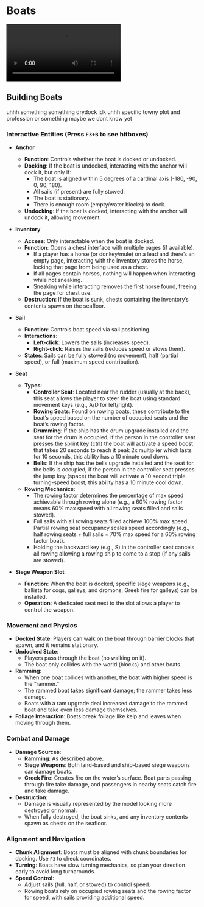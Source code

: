 # Boats

<video controls src="https://github.com/Mvndi/docs/raw/refs/heads/main/src/assets/video/boats.mp4" title="Boats"></video>

## Building Boats

uhhh something something drydock idk uhhh specific towny plot and profession or something maybe we dont know yet

### Interactive Entities (Press `F3+B` to see hitboxes)

- **Anchor**  
  - **Function**: Controls whether the boat is docked or undocked.
  - **Docking**: If the boat is undocked, interacting with the anchor will dock it, but only if:
    - The boat is aligned within 5 degrees of a cardinal axis (-180, -90, 0, 90, 180).
    - All sails (if present) are fully stowed.
    - The boat is stationary.
    - There is enough room (empty/water blocks) to dock.
  - **Undocking**: If the boat is docked, interacting with the anchor will undock it, allowing movement.

- **Inventory**  
  - **Access**: Only interactable when the boat is docked.
  - **Function**: Opens a chest interface with multiple pages (if available).
    - If a player has a horse (or donkey/mule) on a lead and there’s an empty page, interacting with the inventory stores the horse, locking that page from being used as a chest.
    - If all pages contain horses, nothing will happen when interacting while not sneaking.
    - Sneaking while interacting removes the first horse found, freeing the page for chest use.  
  - **Destruction**: If the boat is sunk, chests containing the inventory’s contents spawn on the seafloor.

- **Sail**  
  - **Function**: Controls boat speed via sail positioning.
  - **Interactions**:
    - **Left-click**: Lowers the sails (increases speed).
    - **Right-click**: Raises the sails (reduces speed or stows them).
  - **States**: Sails can be fully stowed (no movement), half (partial speed), or full (maximum speed contribution).

- **Seat**  
  - **Types**:  
    - **Controller Seat**: Located near the rudder (usually at the back), this seat allows the player to steer the boat using standard movement keys (e.g., A/D for left/right).
    - **Rowing Seats**: Found on rowing boats, these contribute to the boat’s speed based on the number of occupied seats and the boat’s rowing factor.
    - **Drumming**: If the ship has the drum upgrade installed and the seat for the drum is occupied, if the person in the controller seat presses the sprint key (ctrl) the boat will activate a speed boost that takes 20 seconds to reach it peak 2x multiplier which lasts for 10 seconds, this ability has a 10 minute cool down.
    - **Bells**: If the ship has the bells upgrade installed and the seat for the bells is occupied, if the person in the controller seat presses the jump key (space) the boat will activate a 10 second triple turning-speed boost, this ability has a 10 minute cool down.
  - **Rowing Mechanics**:
    - The rowing factor determines the percentage of max speed achievable through rowing alone (e.g., a 60% rowing factor means 60% max speed with all rowing seats filled and sails stowed).
    - Full sails with all rowing seats filled achieve 100% max speed. Partial rowing seat occupancy scales speed accordingly (e.g., half rowing seats + full sails = 70% max speed for a 60% rowing factor boat).  
    - Holding the backward key (e.g., S) in the controller seat cancels all rowing allowing a rowing ship to come to a stop (if any sails are stowed).

- **Siege Weapon Slot**  
  - **Function**: When the boat is docked, specific siege weapons (e.g., ballista for cogs, galleys, and dromons; Greek fire for galleys) can be installed.
  - **Operation**: A dedicated seat next to the slot allows a player to control the weapon.

### Movement and Physics

- **Docked State**: Players can walk on the boat through barrier blocks that spawn, and it remains stationary.
- **Undocked State**:
  - Players pass through the boat (no walking on it).
  - The boat only collides with the world (blocks) and other boats.
- **Ramming**:  
  - When one boat collides with another, the boat with higher speed is the “rammer.”
  - The rammed boat takes significant damage; the rammer takes less damage.
  - Boats with a ram upgrade deal increased damage to the rammed boat and take even less damage themselves.
- **Foliage Interaction**: Boats break foliage like kelp and leaves when moving through them.

### Combat and Damage

- **Damage Sources**:
  - **Ramming**: As described above.  
  - **Siege Weapons**: Both land-based and ship-based siege weapons can damage boats.
  - **Greek Fire**: Creates fire on the water’s surface. Boat parts passing through fire take damage, and passengers in nearby seats catch fire and take damage.
- **Destruction**:  
  - Damage is visually represented by the model looking more destroyed or normal.
  - When fully destroyed, the boat sinks, and any inventory contents spawn as chests on the seafloor.

### Alignment and Navigation

- **Chunk Alignment**: Boats must be aligned with chunk boundaries for docking. Use `F3` to check coordinates.  
- **Turning**: Boats have slow turning mechanics, so plan your direction early to avoid long turnarounds.
- **Speed Control**:
  - Adjust sails (full, half, or stowed) to control speed.
  - Rowing boats rely on occupied rowing seats and the rowing factor for speed, with sails providing additional speed.
